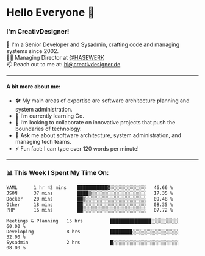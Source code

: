 # Hello Everyone 👋

### I'm CreativDesigner!

🔭 I'm a Senior Developer and Sysadmin, crafting code and managing systems since 2002.  
👨‍💼 Managing Director at [@HASEWERK](https://github.com/HASEWERK)  
📫 Reach out to me at: [hi@creativdesigner.de](mailto:hi@creativdesigner.de)  

---

#### A bit more about me:

- 🛠 My main areas of expertise are software architecture planning and system administration.
- 🌱 I’m currently learning Go.
- 👯 I’m looking to collaborate on innovative projects that push the boundaries of technology.
- 💬 Ask me about software architecture, system administration, and managing tech teams.
- ⚡ Fun fact: I can type over 120 words per minute!  

---

### 📊 **This Week I Spent My Time On:**

<!--START_SECTION:waka-->

```txt
YAML      1 hr 42 mins    ███████████▓░░░░░░░░░░░░░   46.66 %
JSON      37 mins         ████▒░░░░░░░░░░░░░░░░░░░░   17.35 %
Docker    20 mins         ██▒░░░░░░░░░░░░░░░░░░░░░░   09.48 %
Other     18 mins         ██░░░░░░░░░░░░░░░░░░░░░░░   08.35 %
PHP       16 mins         ██░░░░░░░░░░░░░░░░░░░░░░░   07.72 %
```

<!--END_SECTION:waka-->

```text
Meetings & Planning   15 hrs          ███████████████░░░░░░░░░░   60.00 % 
Developing            8 hrs           ████████░░░░░░░░░░░░░░░░░   32.00 % 
Sysadmin              2 hrs           █░░░░░░░░░░░░░░░░░░░░░░░░   08.00 %

